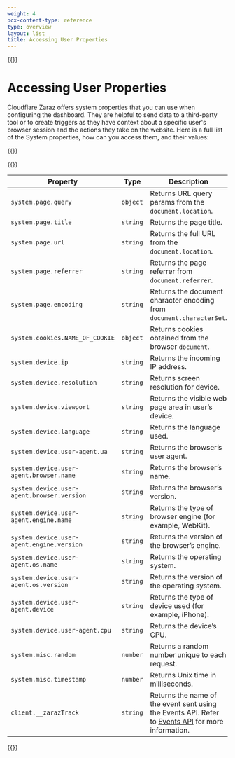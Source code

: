 ```yaml
---
weight: 4
pcx-content-type: reference
type: overview
layout: list
title: Accessing User Properties
---
```


{{<content-column>}}

# Accessing User Properties

Cloudflare Zaraz offers system properties that you can use when configuring the dashboard. They are helpful to send data to a third-party tool or to create triggers as they have context about a specific user's browser session and the actions they take on the website. Here is a full list of the System properties, how can you access them, and their values:

{{</content-column>}}

{{<table-wrap>}}

| Property                                   | Type     | Description                                                                                                              |
| ------------------------------------------ | -------- | ------------------------------------------------------------------------------------------------------------------------ |
| `system.page.query`                        | `object` | Returns URL query params from the `document.location`.                                                                   |
| `system.page.title`                        | `string` | Returns the page title.                                                                                                  |
| `system.page.url`                          | `string` | Returns the full URL from the `document.location`.                                                                       |
| `system.page.referrer`                     | `string` | Returns the page referrer from `document.referrer`.                                                                      |
| `system.page.encoding`                     | `string` | Returns the document character encoding from `document.characterSet`.                                                    |
| `system.cookies.NAME_OF_COOKIE`            | `object` | Returns cookies obtained from the browser `document`.                                                                    |
| `system.device.ip`                         | `string` | Returns the incoming IP address.                                                                                         |
| `system.device.resolution`                 | `string` | Returns screen resolution for device.                                                                                    |
| `system.device.viewport`                   | `string` | Returns the visible web page area in user’s device.                                                                      |
| `system.device.language`                   | `string` | Returns the language used.                                                                                               |
| `system.device.user-agent.ua`              | `string` | Returns the browser’s user agent.                                                                                        |
| `system.device.user-agent.browser.name`    | `string` | Returns the browser’s name.                                                                                              |
| `system.device.user-agent.browser.version` | `string` | Returns the browser’s version.                                                                                           |
| `system.device.user-agent.engine.name`     | `string` | Returns the type of browser engine (for example, WebKit).                                                                |
| `system.device.user-agent.engine.version`  | `string` | Returns the version of the browser’s engine.                                                                             |
| `system.device.user-agent.os.name`         | `string` | Returns the operating system.                                                                                            |
| `system.device.user-agent.os.version`      | `string` | Returns the version of the operating system.                                                                             |
| `system.device.user-agent.device`          | `string` | Returns the type of device used (for example, iPhone).                                                                   |
| `system.device.user-agent.cpu`             | `string` | Returns the device’s CPU.                                                                                                |
| `system.misc.random`                       | `number` | Returns a random number unique to each request.                                                                          |
| `system.misc.timestamp`                    | `number` | Returns Unix time in milliseconds.                                                                                       |
| `client.__zarazTrack`                      | `string` | Returns the name of the event sent using the Events API. Refer to [Events API](/zaraz/events-api/) for more information. |

{{</table-wrap>}}
